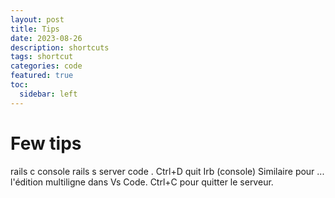 ```yaml
---
layout: post
title: Tips
date: 2023-08-26
description: shortcuts
tags: shortcut
categories: code
featured: true
toc:
  sidebar: left
---
```



# Few tips


rails c console
rails s server
code .
Ctrl+D quit Irb (console)
Similaire pour ... l'édition multiligne dans Vs Code.
Ctrl+C pour quitter le serveur.
